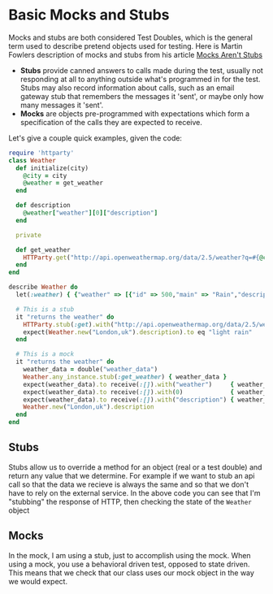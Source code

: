 # Basic Mocks and Stubs

Mocks and stubs are both considered Test Doubles, which is the general term used to describe pretend objects used for testing. Here is Martin Fowlers description of mocks and stubs from his article [Mocks Aren't Stubs](http://martinfowler.com/articles/mocksArentStubs.html)

- **Stubs** provide canned answers to calls made during the test, usually not responding at all to anything outside what's programmed in for the test. Stubs may also record information about calls, such as an email gateway stub that remembers the messages it 'sent', or maybe only how many messages it 'sent'.
- **Mocks** are objects pre-programmed with expectations which form a specification of the calls they are expected to receive.

Let's give a couple quick examples, given the code:

```ruby
require 'httparty'
class Weather
  def initialize(city)
    @city = city
    @weather = get_weather
  end

  def description
    @weather["weather"][0]["description"]
  end

  private

  def get_weather
    HTTParty.get("http://api.openweathermap.org/data/2.5/weather?q=#{@city}")
  end
end
```
```ruby
describe Weather do
  let(:weather) { {"weather" => [{"id" => 500,"main" => "Rain","description" => "light rain","icon" => "10d"}],"base" => "cmc stations"}}

  # This is a stub
  it "returns the weather" do
    HTTParty.stub(:get).with("http://api.openweathermap.org/data/2.5/weather?q=London,uk") { weather }
    expect(Weather.new("London,uk").description).to eq "light rain"
  end  

  # This is a mock
  it "returns the weather" do
    weather_data = double("weather_data")
    Weather.any_instance.stub(:get_weather) { weather_data }
    expect(weather_data).to receive(:[]).with("weather")     { weather_data }
    expect(weather_data).to receive(:[]).with(0)             { weather_data }
    expect(weather_data).to receive(:[]).with("description") { weather_data }
    Weather.new("London,uk").description
  end
end
```
    
## Stubs

Stubs allow us to override a method for an object (real or a test double) and return any value that we determine. For example if we want to stub an api call so that the data we recieve is always the same and so that we don't have to rely on the external service. In the above code you can see that I'm "stubbing" the response of HTTP, then checking the state of the `Weather` object


## Mocks

In the mock, I am using a stub, just to accomplish using the mock. When using a mock, you use a behavioral driven test, opposed to state driven. This means that we check that our class uses our mock object in the way we would expect.
